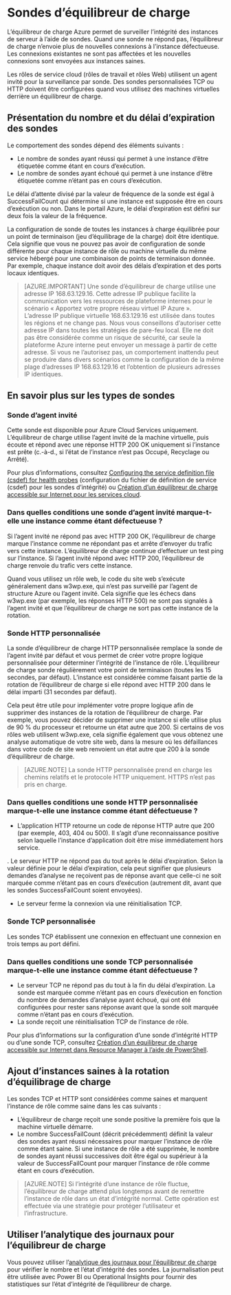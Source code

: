 <properties
  pageTitle="Sondes personnalisées de l’équilibreur de charge et surveillance de l’état d’intégrité | Microsoft Azure"
  description="Découvrez comment utiliser les sondes personnalisées pour l’équilibreur de charge Azure afin de surveiller les instances situées derrière un équilibreur de charge"
  services="load-balancer"
  documentationCenter="na"
  authors="sdwheeler"
  manager="carmonm"
  editor=""
  tags="azure-resource-manager"
/>
<tags
  ms.service="load-balancer"
  ms.devlang="na"
  ms.topic="article"
  ms.tgt_pltfrm="na"
  ms.workload="infrastructure-services"
  ms.date="08/25/2016"
  ms.author="sewhee" />

# Sondes d’équilibreur de charge

L’équilibreur de charge Azure permet de surveiller l’intégrité des instances de serveur à l’aide de sondes. Quand une sonde ne répond pas, l’équilibreur de charge n’envoie plus de nouvelles connexions à l’instance défectueuse. Les connexions existantes ne sont pas affectées et les nouvelles connexions sont envoyées aux instances saines.

Les rôles de service cloud (rôles de travail et rôles Web) utilisent un agent invité pour la surveillance par sonde. Des sondes personnalisées TCP ou HTTP doivent être configurées quand vous utilisez des machines virtuelles derrière un équilibreur de charge.

## Présentation du nombre et du délai d’expiration des sondes

Le comportement des sondes dépend des éléments suivants :

- Le nombre de sondes ayant réussi qui permet à une instance d’être étiquetée comme étant en cours d’exécution.
- Le nombre de sondes ayant échoué qui permet à une instance d’être étiquetée comme n’étant pas en cours d’exécution.

Le délai d’attente divisé par la valeur de fréquence de la sonde est égal à SuccessFailCount qui détermine si une instance est supposée être en cours d’exécution ou non. Dans le portail Azure, le délai d’expiration est défini sur deux fois la valeur de la fréquence.

La configuration de sonde de toutes les instances à charge équilibrée pour un point de terminaison (jeu d’équilibrage de la charge) doit être identique. Cela signifie que vous ne pouvez pas avoir de configuration de sonde différente pour chaque instance de rôle ou machine virtuelle du même service hébergé pour une combinaison de points de terminaison donnée. Par exemple, chaque instance doit avoir des délais d’expiration et des ports locaux identiques.


>[AZURE.IMPORTANT] Une sonde d’équilibreur de charge utilise une adresse IP 168.63.129.16. Cette adresse IP publique facilite la communication vers les ressources de plateforme internes pour le scénario « Apportez votre propre réseau virtuel IP Azure ». L’adresse IP publique virtuelle 168.63.129.16 est utilisée dans toutes les régions et ne change pas. Nous vous conseillons d’autoriser cette adresse IP dans toutes les stratégies de pare-feu local. Elle ne doit pas être considérée comme un risque de sécurité, car seule la plateforme Azure interne peut envoyer un message à partir de cette adresse. Si vous ne l’autorisez pas, un comportement inattendu peut se produire dans divers scénarios comme la configuration de la même plage d’adresses IP 168.63.129.16 et l’obtention de plusieurs adresses IP identiques.

## En savoir plus sur les types de sondes

### Sonde d’agent invité

Cette sonde est disponible pour Azure Cloud Services uniquement. L’équilibreur de charge utilise l’agent invité de la machine virtuelle, puis écoute et répond avec une réponse HTTP 200 OK uniquement si l’instance est prête (c.-à-d., si l’état de l’instance n’est pas Occupé, Recyclage ou Arrêté).

Pour plus d’informations, consultez [Configuring the service definition file (csdef) for health probes](https://msdn.microsoft.com/library/azure/jj151530.asp) (configuration du fichier de définition de service (csdef) pour les sondes d’intégrité) ou [Création d’un équilibreur de charge accessible sur Internet pour les services cloud](load-balancer-get-started-internet-classic-cloud.md#check-load-balancer-health-status-for-cloud-services).

### Dans quelles conditions une sonde d’agent invité marque-t-elle une instance comme étant défectueuse ?

Si l’agent invité ne répond pas avec HTTP 200 OK, l’équilibreur de charge marque l’instance comme ne répondant pas et arrête d’envoyer du trafic vers cette instance. L’équilibreur de charge continue d’effectuer un test ping sur l’instance. Si l’agent invité répond avec HTTP 200, l’équilibreur de charge renvoie du trafic vers cette instance.

Quand vous utilisez un rôle web, le code du site web s’exécute généralement dans w3wp.exe, qui n’est pas surveillé par l’agent de structure Azure ou l’agent invité. Cela signifie que les échecs dans w3wp.exe (par exemple, les réponses HTTP 500) ne sont pas signalés à l’agent invité et que l’équilibreur de charge ne sort pas cette instance de la rotation.

### Sonde HTTP personnalisée

La sonde d’équilibreur de charge HTTP personnalisée remplace la sonde de l’agent invité par défaut et vous permet de créer votre propre logique personnalisée pour déterminer l’intégrité de l’instance de rôle. L’équilibreur de charge sonde régulièrement votre point de terminaison (toutes les 15 secondes, par défaut). L’instance est considérée comme faisant partie de la rotation de l’équilibreur de charge si elle répond avec HTTP 200 dans le délai imparti (31 secondes par défaut).

Cela peut être utile pour implémenter votre propre logique afin de supprimer des instances de la rotation de l’équilibreur de charge. Par exemple, vous pouvez décider de supprimer une instance si elle utilise plus de 90 % du processeur et retourne un état autre que 200. Si certains de vos rôles web utilisent w3wp.exe, cela signifie également que vous obtenez une analyse automatique de votre site web, dans la mesure où les défaillances dans votre code de site web renvoient un état autre que 200 à la sonde d’équilibreur de charge.

>[AZURE.NOTE] La sonde HTTP personnalisée prend en charge les chemins relatifs et le protocole HTTP uniquement. HTTPS n’est pas pris en charge.

### Dans quelles conditions une sonde HTTP personnalisée marque-t-elle une instance comme étant défectueuse ?

- L’application HTTP retourne un code de réponse HTTP autre que 200 (par exemple, 403, 404 ou 500). Il s’agit d’une reconnaissance positive selon laquelle l’instance d’application doit être mise immédiatement hors service.

. Le serveur HTTP ne répond pas du tout après le délai d’expiration. Selon la valeur définie pour le délai d’expiration, cela peut signifier que plusieurs demandes d’analyse ne reçoivent pas de réponse avant que celle-ci ne soit marquée comme n’étant pas en cours d’exécution (autrement dit, avant que les sondes SuccessFailCount soient envoyées).
- 	Le serveur ferme la connexion via une réinitialisation TCP.

### Sonde TCP personnalisée

Les sondes TCP établissent une connexion en effectuant une connexion en trois temps au port défini.

### Dans quelles conditions une sonde TCP personnalisée marque-t-elle une instance comme étant défectueuse ?

- Le serveur TCP ne répond pas du tout à la fin du délai d’expiration. La sonde est marquée comme n’étant pas en cours d’exécution en fonction du nombre de demandes d’analyse ayant échoué, qui ont été configurées pour rester sans réponse avant que la sonde soit marquée comme n’étant pas en cours d’exécution.
- La sonde reçoit une réinitialisation TCP de l’instance de rôle.

Pour plus d’informations sur la configuration d’une sonde d’intégrité HTTP ou d’une sonde TCP, consultez [Création d’un équilibreur de charge accessible sur Internet dans Resource Manager à l’aide de PowerShell](load-balancer-get-started-internet-arm-ps.md#create-lb-rules-nat-rules-a-probe-and-a-load-balancer).

## Ajout d’instances saines à la rotation d’équilibrage de charge

Les sondes TCP et HTTP sont considérées comme saines et marquent l’instance de rôle comme saine dans les cas suivants :

- L’équilibreur de charge reçoit une sonde positive la première fois que la machine virtuelle démarre.
- Le nombre SuccessFailCount (décrit précédemment) définit la valeur des sondes ayant réussi nécessaires pour marquer l’instance de rôle comme étant saine. Si une instance de rôle a été supprimée, le nombre de sondes ayant réussi successives doit être égal ou supérieur à la valeur de SuccessFailCount pour marquer l’instance de rôle comme étant en cours d’exécution.

>[AZURE.NOTE] Si l’intégrité d’une instance de rôle fluctue, l’équilibreur de charge attend plus longtemps avant de remettre l’instance de rôle dans un état d’intégrité normal. Cette opération est effectuée via une stratégie pour protéger l’utilisateur et l’infrastructure.

## Utiliser l’analytique des journaux pour l’équilibreur de charge

Vous pouvez utiliser l’[analytique des journaux pour l’équilibreur de charge](load-balancer-monitor-log.md) pour vérifier le nombre et l’état d’intégrité des sondes. La journalisation peut être utilisée avec Power BI ou Operational Insights pour fournir des statistiques sur l’état d’intégrité de l’équilibreur de charge.

<!---HONumber=AcomDC_0921_2016-->